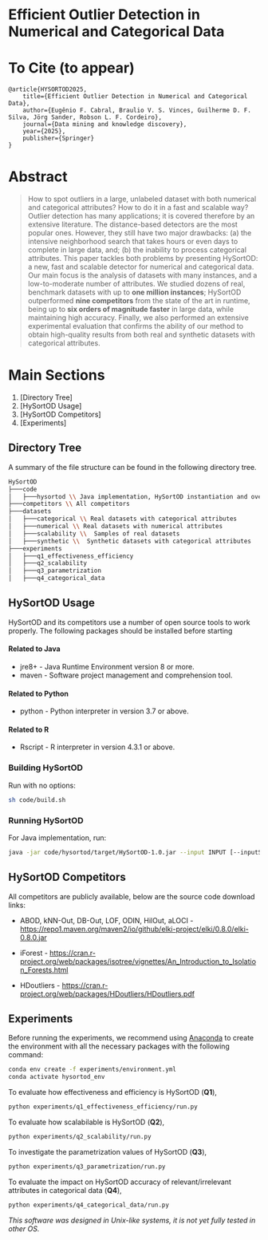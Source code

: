 # Efficient Outlier Detection in Numerical and Categorical Data

# To Cite (to appear)
    @article{HYSORTOD2025,
        title={Efficient Outlier Detection in Numerical and Categorical Data},
        author={Eugênio F. Cabral, Braulio V. S. Vinces, Guilherme D. F. Silva, Jörg Sander, Robson L. F. Cordeiro},
        journal={Data mining and knowledge discovery},
        year={2025},
        publisher={Springer}
    }    

# Abstract

> How to spot outliers in a large, unlabeled dataset with both numerical and categorical attributes? How to do it in a fast and scalable way? Outlier detection has many applications; it is covered therefore by an extensive literature. The distance-based detectors are the most popular ones. However, they still have two major drawbacks: (a) the intensive neighborhood search that takes hours or even days to complete in large data, and; (b) the inability to process categorical attributes. This paper tackles both problems by presenting HySortOD: a new, fast and scalable detector for numerical and categorical data. Our main focus is the analysis of datasets with many instances, and a low-to-moderate number of attributes. We studied dozens of real, benchmark datasets with up to **one million instances**; HySortOD outperformed **nine competitors** from the state of the art in runtime, being up to **six orders of magnitude faster** in large data, while maintaining high accuracy. Finally, we also performed an extensive experimental evaluation that confirms the ability of our method to obtain high-quality results from both real and synthetic datasets with categorical attributes.

# Main Sections
1. [Directory Tree]
2. [HySortOD Usage]
3. [HySortOD Competitors]
4. [Experiments]

## Directory Tree

A summary of the file structure can be found in the following directory tree.

```bash
HySortOD
├───code
│   ├───hysortod \\ Java implementation, HySortOD instantiation and overall code
├───competitors \\ All competitors
├───datasets
│   ├───categorical \\ Real datasets with categorical attributes
│   ├───numerical \\ Real datasets with numerical attributes
│   ├───scalability \\  Samples of real datasets
│   ├───synthetic \\  Synthetic datasets with categorical attributes
├───experiments
│   ├───q1_effectiveness_efficiency
│   ├───q2_scalability
│   ├───q3_parametrization
│   ├───q4_categorical_data
```

## HySortOD Usage

HySortOD and its competitors use a number of open source tools to work properly. The following packages should be installed before starting

#### Related to Java

- jre8+ - Java Runtime Environment version 8 or more.
- maven - Software project management and comprehension tool.

#### Related to Python

- python - Python interpreter in version 3.7 or above.

#### Related to R

- Rscript - R interpreter in version 4.3.1 or above.

### Building HySortOD

Run with no options:

```sh
sh code/build.sh
```

### Running HySortOD

For Java implementation, run:

```sh
java -jar code/hysortod/target/HySortOD-1.0.jar --input INPUT [--inputSeparator INPUTSEPARATOR] [--hasHeader {true,false}] [--labelColumn LABELCOLUMN] [--b B] [--minSplit MINSPLIT] [--reportOutput {true,false}]
```

## HySortOD Competitors

All competitors are publicly available, below are the source code download links:

- ABOD, kNN-Out, DB-Out, LOF, ODIN, HilOut, aLOCI - <https://repo1.maven.org/maven2/io/github/elki-project/elki/0.8.0/elki-0.8.0.jar>

- iForest - <https://cran.r-project.org/web/packages/isotree/vignettes/An_Introduction_to_Isolation_Forests.html>

- HDoutliers - <https://cran.r-project.org/web/packages/HDoutliers/HDoutliers.pdf>

## Experiments

Before running the experiments, we recommend using [Anaconda](https://docs.anaconda.com/anaconda/install/) to create the environment with all the necessary packages with the following command:

```sh
conda env create -f experiments/environment.yml
conda activate hysortod_env
```

To evaluate how effectiveness and efficiency is HySortOD (**Q1**),

```sh
python experiments/q1_effectiveness_efficiency/run.py
```

To evaluate how scalabilable is HySortOD (**Q2**),

```sh
python experiments/q2_scalability/run.py
```

To investigate the parametrization values of HySortOD (**Q3**),

```sh
python experiments/q3_parametrization/run.py
```

To evaluate the impact on HySortOD accuracy of relevant/irrelevant attributes in categorical data (**Q4**),

```sh
python experiments/q4_categorical_data/run.py
```

_This software was designed in Unix-like systems, it is not yet fully tested in other OS._